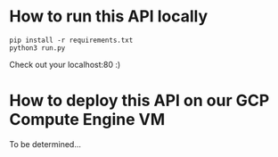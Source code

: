 # How to run this API locally

```
pip install -r requirements.txt
python3 run.py
```

Check out your localhost:80 :)

# How to deploy this API on our GCP Compute Engine VM

To be determined...